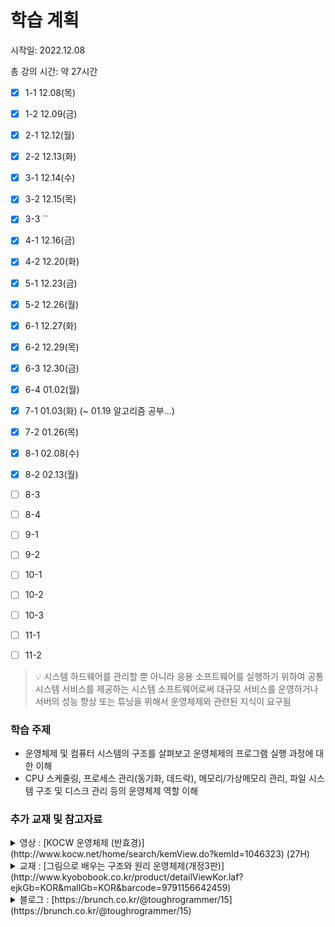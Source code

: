 # 학습 계획

시작일: 2022.12.08

총 강의 시간: 약 27시간

- [x] 1-1 12.08(목)

- [x] 1-2 12.09(금)

- [x] 2-1 12.12(월)

- [x] 2-2 12.13(화)

- [x] 3-1 12.14(수)

- [x] 3-2 12.15(목)

- [x] 3-3 ``

- [x] 4-1 12.16(금)

- [x] 4-2 12.20(화)

- [x] 5-1 12.23(금)

- [x] 5-2 12.26(월)

- [x] 6-1 12.27(화)

- [x] 6-2 12.29(목)

- [x] 6-3 12.30(금)

- [x] 6-4 01.02(월)

- [x] 7-1 01.03(화)     (\~ 01.19 알고리즘 공부...)

- [x] 7-2 01.26(목)

- [x] 8-1 02.08(수)

- [x] 8-2 02.13(월)

- [ ] 8-3

- [ ] 8-4

- [ ] 9-1

- [ ] 9-2

- [ ] 10-1

- [ ] 10-2

- [ ] 10-3

- [ ] 11-1

- [ ] 11-2

> :bulb: 시스템 하드웨어를 관리할 뿐 아니라 응용 소프트웨어를 실행하기 위하여 공통 시스템 서비스를 제공하는 시스템 소프트웨어로써 대규모 서비스를 운영하거나 서버의 성능 향상 또는 튜닝을 위해서 운영체제와 관련된 지식이 요구됨

### 학습 주제

- 운영체제 및 컴퓨터 시스템의 구조를 살펴보고 운영체제의 프로그램 실행 과정에 대한 이해
- CPU 스케줄링, 프로세스 관리(동기화, 데드락), 메모리/가상메모리 관리, 파일 시스템 구조 및 디스크 관리 등의 운영체제 역할 이해

### 추가 교재 및 참고자료

<details>
<summary>영상 : [KOCW 운영체제 (반효경)](http://www.kocw.net/home/search/kemView.do?kemId=1046323) (27H)</summary>

- 주요 내용이 잘 구성되어 있고 PPT가 영상에서 동시에 보이며, 전달 방법도 좋습니다.
  
  </details>

<details>
<summary>교재 : [그림으로 배우는 구조와 원리 운영체제(개정3판)](http://www.kyobobook.co.kr/product/detailViewKor.laf?ejkGb=KOR&mallGb=KOR&barcode=9791156642459)</summary>

- 운영체제 입문에 꼭 필요한 기본 개념과 원리를 그림을 중심으로 자세히 설명하고 있다. 최신 경향을 반영하였으며 전체 본문을 이해하기 쉽게 풀었음
  
  </details>

<details>
<summary>블로그 : [https://brunch.co.kr/@toughrogrammer/15](https://brunch.co.kr/@toughrogrammer/15)</summary>

- 운영 체제가 하는 일들과 그 일을 하기 위해 어떤 자료구조와 알고리즘을 사용하는지 배움
  
  - 프로세스 관리
  
  - 메모리 관리
  
  - 스토리지 관리
  
  - 보호와 보안
  
  - 프로세스 생애 주기
  
  - 스케쥴링
  
  - 프로세스 연산들
  
  - 프로세스간 통신
  
  - 쓰레드
  
  - 동기화
  
  - 프로그램 로딩
  
  - 주소 변환
  
  - 스와핑
  
  - 연속적인 메모리 할당
  
  - 세그먼테이션
  
  - 페이징
  
  - 페이지 테이블 구조
  
  - 수정 시 복사
  
  - 커널 메모리 할당
  
  - 대용량 저장장치
  
  - 파일 시스템 구현
  
  - 성능
  
  - I/O 시스템
  
  - 보호와 보안, 접근제어
    
    </details>